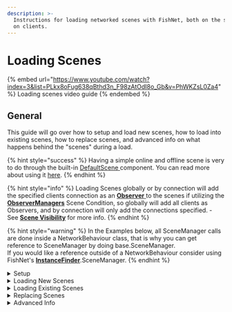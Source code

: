 ```yaml
---
description: >-
  Instructions for loading networked scenes with FishNet, both on the server and
  on clients.
---
```


# Loading Scenes

{% embed url="https://www.youtube.com/watch?index=3&list=PLkx8oFug638qBthd3n_F98zAtOdI8o_Gb&v=PhWKZsL0Za4" %}
Loading scenes video guide
{% endembed %}

## General

This guide will go over how to setup and load new scenes, how to load into existing scenes, how to replace scenes, and advanced info on what happens behind the "scenes" during a load.

{% hint style="success" %}
Having a simple online and offline scene is very to do through the built-in [DefaultScene ](../../../../fishnet-building-blocks/components/utilities/defaultscene.md)component. You can read more about using it [here](automatic-online-and-offline-scenes.md).
{% endhint %}

{% hint style="info" %}
Loading Scenes globally or by connection will add the specified clients connection as an [**Observer** ](../../observers/)to the scenes if utilizing the [**ObserverManagers**](../../../../fishnet-building-blocks/components/managers/observermanager/) Scene Condition, so globally will add all clients as Observers, and by connection will only add the connections specified. - See [**Scene Visibility**](../scene-visibility.md) for more info.
{% endhint %}

{% hint style="warning" %}
In the Examples below, all SceneManager calls are done inside a NetworkBehaviour class, that is why you can get reference to SceneManager by doing base.SceneManager.\
If you would like a reference outside of a NetworkBehaviour consider using FishNet's [**InstanceFinder**](../../instancefinder-guides.md).SceneManager.
{% endhint %}

<details>

<summary>Setup</summary>

Before calling the SceneManagers Load Scene functions you will need to setup the load data to tell the [**SceneManager**](../../../../fishnet-building-blocks/components/managers/scenemanager.md) how you want it to handle the scene load.

**SceneLookupData**

[**SceneLookupData**](../scene-data/scenelookupdata.md) is the class used to specify what scene you want the [**SceneManager**](../../../../fishnet-building-blocks/components/managers/scenemanager.md) to load. You do not need to create the lookup data manually but can instead use the SceneLoadData constructors which will create the SceneLookupData automatically.

**SceneLoadData**

When loading a scene in any way, you must pass in an instance of a [**SceneLoadData**](../../../../fishnet-building-blocks/components/managers/scenemanager.md)[ ](../scene-data/sceneloaddata.md)class into the load methods. This class provides the scene manager all of the info it needs to load the scene or scenes properly.

The constructors available for [**SceneLoadData**](../scene-data/sceneloaddata.md) will automatically create the [**SceneLookupData**](../scene-data/scenelookupdata.md) needed for the SceneManager to handle if you are loading a new scene, or an existing instance of one.

</details>

<details>

<summary>Loading New Scenes</summary>

Scenes can be loaded globally or for any number of specified clients, including none (which will only load the scene on the server).

{% hint style="info" %}
Loading new Scenes can only be done by Name, you **cannot** use Handles or Scene References.
{% endhint %}

**Global Scenes**

* Global Scenes can be loaded by calling `LoadGlobalScenes()` in the SceneManager.
* When loaded globally, scenes will be loaded for all current, and future clients.

```csharp
SceneLoadData sld = new SceneLoadData("Town");
base.SceneManager.LoadGlobalScenes(sld);
```

**Connection Scenes**

Connection Scenes follow the same principle, but have a few method overloads.

* You can load scenes for a single connection, multiple connections at once, or load scenes only on the server in preparation for connections.
* When loading by connection only the connections specified will load the scenes.
* You can add additional connections into a scene at any time.

```csharp
SceneLoadData sld = new SceneLoadData("Main");

// Load scenes for a single connection.
NetworkConnection conn = base.Owner;
base.SceneManager.LoadConnectionScenes(conn, sld);

// Load scenes for several connections at once.
NetworkConnection[] conns = new NetworkConnection[] { connA, connB };
base.SceneManager.LoadConnectionScenes(conns, sld);

// Load scenes only on the server. This can be used to preload scenes
// that you don't want all players in.
base.SceneManager.LoadConnectionScenes(sld); 
```

**Loading Multiple Scenes**

* Whether loading globally or by connection, you can load more than one scene in a single method call.
* When loading multiple scenes in one call, the NetworkObjects you put into [**Moved NetworkObjects**](../scene-data/sceneloaddata.md#movednetworkobjects) will be moved to the first valid scene in the list of scenes you tried to load. See Persisting NetworkObjects for more info about keeping NetworkObjects across scenes.

```csharp
// Loading Multiple Connections into Multiple Scenes
string[] scenesToLoad = new string[] {"Main", "Additive"};
NetworkConnection[] conns = new NetworkConnection[] {connA, connB,connC}

SceneLoadData sld = new SceneLoadData(scenesToLoad);
base.SceneManager.LoadConnectionScenes(conns, sld);
```

</details>

<details>

<summary>Loading Existing Scenes</summary>

If the scene is already loaded on the server, and you want to load clients into that instance of the scene. Most likely you will want to lookup that scene by scene reference, or handle to make sure you are getting the exact scene you need.

If you load the scene by name, it will load the connections into the first scene found with that name. If you are utilizing [**Scene Stacking**](../scene-stacking.md), then there may be multiple scenes loaded with the same name. So be alert when loading into existing scenes by name.

You can load clients into scenes that have no other clients in them if you are utilizing [**Scene Caching**](../scene-caching.md) **-** the ability to keep a scene loaded with its current state on the server when all clients leave the scene.

**Getting References to a Loaded Scene**

Here are a few ways to get reference to the scenes that you already loaded using FishNet's **SceneManager**.

**By Event:**

```csharp
// Manage your own collection of SceneReferences/Handles
// Customize how you want to manage you scene references so it's easy
// for you to find them later.
List<Scene> ScenesLoaded = new();

public void OnEnable()
{
    InstanceFinder.SceneManager.OnLoadEnd += RegisterScenes;
}

public void RegisterScenes(SceneLoadEndEventArgs args)
{
    // Only register on the server
    if (!args.QueueData.AsServer) return;
    
    // if you know you only loaded one scene you could just grab index [0]
    foreach(var scene in args.loadedScenes)
        ScenesLoaded.Add(scene);
}

public void OnDisable()
{
    InstanceFinder.SceneManager.OnLoadEnd -= RegisterScene;
}
```

**By Connection:**

```csharp
// NetworkConnections have a list of Scenes they are currently in. 
int clientToLookup;
InstanceFinder.ServerManger.Clients[clientToLookup].Scenes;
```

**By SceneManager.SceneConnnections:**

```csharp
// SceneManager keeps a Dictionary of all connection scenes as the key
// and the client connections that are in that scene as the value.
NetworkConnection conn;
Scene sceneNeeded;

// Get the scene you need with foreach or use LINQ to filter your conditions.
foreach(var pair in SceneManager.SceneConnections)
{
    if (pair.Value.Contains(conn))
        sceneNeeded = pair.Key;
}
```

**Using Reference to Load Into Existing Instance**

Use the methods above to get the reference or handle of a scene, and use that reference or handle to load a client into an existing scene.

```csharp
scene sceneReference;
NetworkConnection[] conns = new() {connA,connB};

// by reference
SceneLoadData sld = new(sceneReference);
base.SceneManager.LoadConnectionScenes(conns, sld);

// by handle
SceneLoadData sld = new(sceneReference.handle);
base.SceneManager.LoadConnectionScenes(conns, sld);
```

</details>

<details>

<summary>Replacing Scenes</summary>

Fishnet gives the ability to replace scenes that are already loaded on the clients with the new requested scenes to load.

To Replace Scenes you will set the ReplaceScene Option in the SceneLoadData

Replaced scenes will be unloaded before the new scenes are loaded.

Replacing Scenes by Default will replace scenes on both the server and clients. If you would like the server to keep the scene loaded and only replace the scene on the clients - see [**Scene Caching**](../scene-caching.md) for more details.

**Replace None:**

This is the default method when loading, it will ignore the replace options and load the scene in normally.

**Replace All:**

This will replace all scenes currently loaded in unity, even ones not managed by FishNet's SceneManager.

```csharp
// Replace All Option.
SceneLoadData sld = new SceneLoadData("DungeonScene");
sld.ReplaceScenes = ReplaceOption.All;

// This will replace all Scenes loaded by FishNet or outside of FishNet like Unity,
// and load "DungeonScene"
SceneManager.LoadGlobalScenes(sld);
```

**Replace Online Only:**

This will replace only scenes managed by the SceneManager in FishNet.

```csharp
// Replace Online Only Option.
SceneLoadData sld = new SceneLoadData("DungeonScene");
sld.ReplaceScenes = ReplaceOption.OnlineOnly;

// This will replace only scenes managed by the SceneManager in FishNet.
SceneManager.LoadGlobalScenes(sld);
```

</details>

<details>

<summary>Advanced Info</summary>

**Behind the "Scenes"**

The [**SceneManager**](../../../../fishnet-building-blocks/components/managers/scenemanager.md) Class has very detailed XML comments on how the load process works in detail, if you need to troubleshoot the scene load process, these comments will help you understand the flow of how a scene loads.

**Events**

Make sure to check out the [**Scene Events**](../scene-events.md) that you can subscribe to in order to have better control over your game.

**More Control**

If you want more control over how FishNet loads and unloads scenes, you can create a custom scene processor to override FishNet's functionality. Learn more about that [here](../custom-scene-processors/).

</details>
